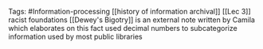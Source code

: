 Tags: #Information-processing 
[[history of information archival]] [[Lec 3]]
racist foundations
	[[Dewey's Bigotry]] is an external note written by Camila which elaborates on this fact
used decimal numbers to subcategorize information
used by most public libraries
